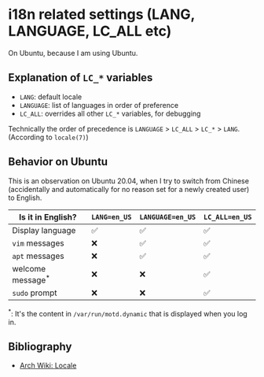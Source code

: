 # i18n related settings (LANG, LANGUAGE, LC_ALL etc)

On Ubuntu, because I am using Ubuntu.

## Explanation of `LC_*` variables

- `LANG`: default locale
- `LANGUAGE`: list of languages in order of preference
- `LC_ALL`: overrides all other `LC_*` variables, for debugging

Technically the order of precedence is `LANGUAGE` > `LC_ALL` > `LC_*` > `LANG`. (According to `locale(7)`)

## Behavior on Ubuntu

This is an observation on Ubuntu 20.04, when I try to switch from Chinese (accidentally and automatically for no reason set for a newly created user) to English.

| Is it in English? | `LANG=en_US` | `LANGUAGE=en_US` | `LC_ALL=en_US` |
| --- | --- | --- | --- |
| Display language | ✅ | ✅ | ✅ |
| `vim` messages | ❌ | ✅ | ✅ |
| `apt` messages | ❌ | ✅ | ✅ |
| welcome message<sup>*</sup> | ❌ | ❌ | ✅ |
| `sudo` prompt | ❌ | ❌ | ✅ |

<sup>*</sup>: It's the content in `/var/run/motd.dynamic` that is displayed when you log in.

## Bibliography

- [Arch Wiki: Locale](https://wiki.archlinux.org/title/Locale)
